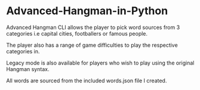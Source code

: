 # Advanced-Hangman-in-Python
Advanced Hangman CLI allows the player to pick word sources from 3 categories i.e capital cities, footballers or famous people.

The player also has a range of game difficulties to play the respective categories in.

Legacy mode is also available for players who wish to play using the original Hangman syntax.


All words are sourced from the included words.json file I created.
